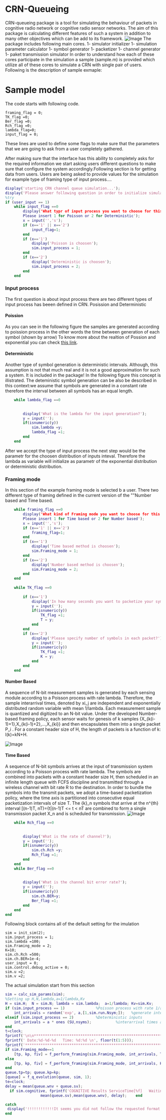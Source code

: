# CRN-Queueing
CRN-queueing package is a tool for simulating the behaviour of packets in cognitive radio network or cognitive radio sensor networks. The aim of this package is calculating different features of such a system in addition to many other objectives which can be add to its framework. 
![Image](./images/whole.png)
 The package includes following main cores.
 1- simulator initializer
 1- simulation parameter calculator
 1- symbol generator
 1- packetizer
 1- channel generator
 1- paket transmission simulator
 In order to understand how each of these cores participate in the simulation a sample (sample.m) is provided which utilize all of these  cores to simulate a CRN with single pair of users.
 Following is the description of sample exmaple:
 # Sample model
The code starts with following code. 
```
framing_flag = 0;
TK_flag =0;
Ber_flag =0;
Rch_flag =0;
lambda_flag=0;
input_flag = 0;
```
These lines are used to define some flags to make sure that the parameters that we are going to ask from a user completely gathered.

After making sure that the interface has this ability to completely asks for the required information we start asking users different questions to make sure that configure the system accordingly.Following section is for getting data from users.  Users are being asked to provide values for the simulation for example type of framing type of input process....

```matlab
display('starting CRN channel queue simulation...');
display('Please answer following question in order to initialize simulation parameters')
%try
if (user_input == 1)
    while input_flag ==0
        display('What typr of input process you want to choose for this simulation? 
        Please insert 1 for Poisson or 2 for Deterministic');
        x = input('','s');
        if (x=='1' || x=='2')
            input_flag=1;
        end
        if (x=='1')
            display('Poisson is choosen');
            sim.input_process = 1;
        end
        if (x=='2')
            display('Deterministic is choosen');
            sim.input_process = 2;
        end
    end
 ```
    
### Input process
The first question is about input process there are two different types of input process has beeen defined in CRN. Posission and Deterministic
#### Poission
As you can see in the following figure the samples are generated according to poission process in the other words the time between generation of each symbol (shown by arrow) To know more about the realtion of Possion and exponential you can check [this link](https://stats.stackexchange.com/questions/2092/relationship-between-poisson-and-exponential-distribution). 
#### Deterministic
Another type of symbol generation is deterministic intervals. Although, this assumption is not that much real and it  is not a good approximation  for such a system. It is included in the package!
In the following figure this concept is illistrated. The deteministic symbol generation can be also be described in this context:we assume that symbols are generated in a constant rate therefore the interval between all symbols has an equal length. 
```matlab
    while lambda_flag ==0
        
        
        display('What is the lambda for the input generation?');
        y = input('');
        if(isnumeric(y))
            sim.lambda =y;
            lambda_flag =1;
        end
    end
```
After we accept the type of input process the next step would be the parametr for the choosen distribution of inputs inteval. Therefore the lambda as variable will initialize as parametr of the exponential distribution or deterministic distribution.

### Framing mode
In this section of the example framing mode is selected b a user. There two different type of framing defined in the current version of the ""Number based and Time based.
```matlab    
    while framing_flag ==0
        display('What kind of Framing mode you want to choose for this simulation?
        Please insert 1 for Time based or 2 for Number based');
        x = input('','s');
        if (x=='1' || x=='2')
            framing_flag=1;
        end
        if (x=='1')
            display('Time based method is choosen');
            sim.Framing_mode = 1;
        end
        if (x=='2')
            display('Number based method is choosen');
            sim.Framing_mode = 2;
        end
    end
    
    while TK_flag ==0
        
        if (x=='1')
            display('In how many seconds you want to packetize your symbols?');
            y = input('');
            if(isnumeric(y))
                TK_flag =1;
                T = y;
            end
        end
        if (x=='2')
            display('Please specify number of symbols in each packet?');
            y = input('');
            if(isnumeric(y))
                TK_flag =1;
                K = y;
            end
        end
    end
```

#### Number Based
A sequence of N-bit measurement samples is generated by each sensing module according to a Poisson process with rate lambda. Therefore, the sample interarrival times, denoted by xi_j are independent and exponentially distributed random variable with mean 1/lambda. 
Each measurement sample is quantized and digitized to an N-bit value. Under the developed Number-based framing policy, each sensor waits for genesis of k samples {X_{k(i-1)+1},X_{k(i-1)+2},...,X_{ki}} and then encapsulates them into a single packet P_i . For a constant header size of H, the length of packets is a function of k: l(k)=kN+H. 

![Image](./images/framing_NB.png)

#### Time Based 
A sequence of N-bit symbols arrives at the input of transmission system according to a Poisson process with rate lambda. 
The symbols are combined into packets with a constant header size H, then scheduled in an infinite length queue with FCFS discipline and transmitted through a wireless channel with bit rate  R to the destination. 
In order to bundle the symbols into the transmit packets, we adopt a time-based packetization policy, where the time axis is partitioned into consecutive equal packetization intervals of size T. The {k}_n symbols that arrive at the n^{th} interval [(n-1)T, nT)={t|(n-1)T <= t < nT are combined to form a single transmission packet X_n and is scheduled for transmission.
![Image](./images/framing_TB.png)
```matlab 
    while Rch_flag ==0
        
        
        display('What is the rate of channel?');
        y = input('');
        if(isnumeric(y))
            sim.ch.Rch =y;
            Rch_flag =1;
        end
    end
    while Ber_flag ==0
        
        
        display('What is the channel bit error rate?');
        y = input('');
        if(isnumeric(y))
            sim.ch.BER=y;
            Ber_flag =1;
        end
    end
end
```
Following block contains all of the default setting for the imulation

```
sim = init_sim(2);
sim.input_process = 1;
sim.lambda =100;
sim.Framing_mode = 2;
K=10;
sim.ch.Rch =500;
sim.ch.BER=1e-4;
user_input = 0;
sim.control.debug_active = 0;
sim.u =2;
sim.v =2;
```
The actual simulation start from this section
```matlab
sim = calc_sim_params(sim);
%Setting up H,N,lambda,a=1/lambda,Kv
H = sim.H;  N = sim.N; lambda = sim.lambda;  a=1/lambda; Kv=sim.Kv;
if (sim.input_process == 1)              %Poisson process with rate 1/a,
    int_arrivals = random('exp', a,[1,sim.run.Nsym;]);   %generate interarrival times
elseif (sim.input_process == 2)          %Deterministic inputs
    int_arrivals = a * ones (SU,nsyms);           %interarrival times are constant
end
t=clock;
fprintf('\n\n***********************************************************************************\n');
fprintf(' Date:%d-%d-%d   Time: %d:%d \n', floor(t(1:5)));
fprintf('***********************************************************************************\n');
if sim.Framing_mode==1
    [tp, kp, fiv] = f_perform_framing(sim.Framing_mode, int_arrivals, T, sim.control.debug_active);
else
    [tp, kp, fiv] = f_perform_framing(sim.Framing_mode, int_arrivals, K, sim.control.debug_active);
end
queue.tp=tp; queue.kp=kp;
[queue] = f_q_evolution(queue, sim, 1);
te=clock;
delay = mean(queue.wnv + queue.sv);
  if sim.cognitive, fprintf('COGNITIVE Results ServiceTime[%f]   WaitingTime[%f]  Delay[%f] \n', ...
                mean(queue.sv),mean(queue.wnv), delay);    end

catch
 display('!!!!!!!!!!!!It seems you did not follow the requested format for the input please try agian!!!!!!!!!!!!')
end

```
